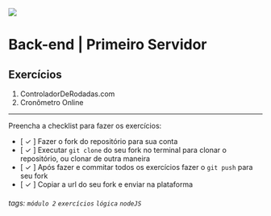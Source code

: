 ![](https://i.imgur.com/xG74tOh.png)

# Back-end | Primeiro Servidor

## Exercícios

1. ControladorDeRodadas.com
2. Cronômetro Online

---

Preencha a checklist para fazer os exercícios:

- [ ✓ ] Fazer o fork do repositório para sua conta
- [ ✓ ] Executar `git clone` do seu fork no terminal para clonar o repositório, ou clonar de outra maneira
- [ ✓ ] Após fazer e commitar todos os exercícios fazer o `git push` para seu fork
- [ ✓ ] Copiar a url do seu fork e enviar na plataforma

###### tags: `módulo 2` `exercícios` `lógica` `nodeJS`
